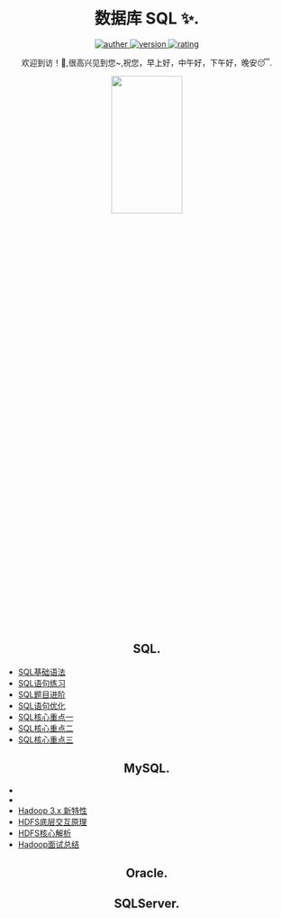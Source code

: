 <h1 align="center">数据库 SQL ✨.</h1>
<p align="center">
 <a href="https://github.com/Walhalla-Summary/SQL">
 <img alt="auther" src="https://img.shields.io/badge/auther-Walhalla-orange">
 </a>
 <a href="https://github.com/Walhalla-Summary/SQL">
 <img alt="version" src="https://img.shields.io/badge/version-1.0.1-blue.svg">
 </a>
 <a href="https://github.com/Walhalla-Summary/SQL">
  <img alt="rating" src="https://img.shields.io/badge/rating-★★★☆☆-brightgreen">
 </a> 
</p>
<p align="center">
 <p align="center"> 欢迎到访！🎈,很高兴见到您~,祝您，早上好，中午好，下午好，晚安😴. </p>
</p>

<p align="center">
 <a href="https://github.com/Walhalla-Summary">
 <img  src="https://github.com/Walhalla-Summary/Walhalla-Summary/blob/master/%E5%BE%AE%E4%BF%A1%E5%9B%BE%E7%89%87_20220526142602.png" width="50%" height="25%">
 </a>
</p>


<h2 align="center">SQL.</h2>

* [SQL基础语法](https://github.com/Walhalla-Summary/SQL/blob/master/MySQL/SQL%E8%AF%AD%E6%B3%95%E5%9F%BA%E7%A1%80.md)
* [SQL语句练习](https://github.com/Walhalla-Summary/SQL/blob/master/MySQL/SQL%E8%AF%AD%E5%8F%A5%E7%BB%83%E4%B9%A0.md)
* [SQL题目进阶](https://github.com/Walhalla-Summary/SQL/blob/master/MySQL/SQL%E9%A2%98%E7%9B%AE%E8%BF%9B%E9%98%B6.md)
* [SQL语句优化](https://github.com/Walhalla-Summary/SQL/blob/master/MySQL/SQL%E8%AF%AD%E5%8F%A5%E4%BC%98%E5%8C%96.md)
* [SQL核心重点一](https://github.com/Walhalla-Summary/SQL/blob/master/MySQL/SQL%E6%A0%B8%E5%BF%83%E9%87%8D%E7%82%B901.md)
* [SQL核心重点二](https://github.com/Walhalla-Summary/SQL/blob/master/MySQL/SQL%E6%A0%B8%E5%BF%83%E9%87%8D%E7%82%B902.md)
* [SQL核心重点三](https://github.com/Walhalla-Summary/SQL/blob/master/MySQL/SQL%E6%A0%B8%E5%BF%83%E9%87%8D%E7%82%B903.md)

<h2 align="center">MySQL.</h2>



* 
* 
* [Hadoop 3.x 新特性](https://github.com/Walhalla-Summary/BigData/blob/master/Hadoop/Hadoop3.X%E6%96%B0%E7%89%B9%E6%80%A7.md)
* [HDFS底层交互原理](https://github.com/Walhalla-Summary/BigData/blob/master/Hadoop/HDFS%E5%BA%95%E5%B1%82%E4%BA%A4%E4%BA%92%E5%8E%9F%E7%90%86.md)
* [HDFS核心解析](https://github.com/Walhalla-Summary/BigData/blob/master/Hadoop/HDFS%E6%A0%B8%E5%BF%83%E7%B2%BE%E8%AE%B2.md)
* [Hadoop面试总结](https://github.com/Walhalla-Summary/BigData/blob/master/Hadoop/Hadoop%E6%A0%B8%E5%BF%83%E7%B2%BE%E8%AE%B2.md)

<h2 align="center">Oracle.</h2>


<h2 align="center">SQLServer.</h2>

